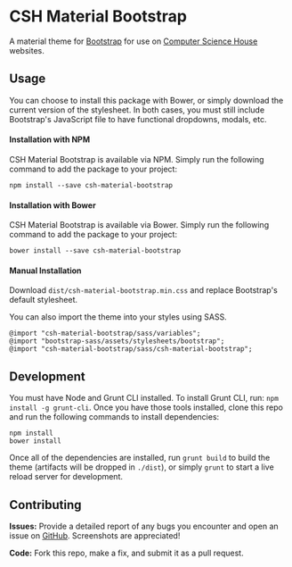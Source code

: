 CSH Material Bootstrap
=======================

A material theme for [Bootstrap](http://getbootstrap.com) for use on [Computer Science House](http://csh.rit.edu) websites.

Usage
------
You can choose to install this package with Bower, or simply download the current version of the stylesheet. In both cases, you must still include Bootstrap's JavaScript file to have functional dropdowns, modals, etc.

#### Installation with NPM
CSH Material Bootstrap is available via NPM. Simply run the following command to add the package to your project:

```
npm install --save csh-material-bootstrap
```

#### Installation with Bower
CSH Material Bootstrap is available via Bower. Simply run the following command to add the package to your project:

```
bower install --save csh-material-bootstrap
```

#### Manual Installation
Download `dist/csh-material-bootstrap.min.css` and replace Bootstrap's default stylesheet.

You can also import the theme into your styles using SASS.

```
@import "csh-material-bootstrap/sass/variables";
@import "bootstrap-sass/assets/stylesheets/bootstrap";
@import "csh-material-bootstrap/sass/csh-material-bootstrap";
```

Development
------------
You must have Node and Grunt CLI installed. To install Grunt CLI, run: `npm install -g grunt-cli`. Once you have those tools installed, clone this repo and run the following commands to install dependencies:

```
npm install
bower install
```

Once all of the dependencies are installed, run `grunt build` to build the theme (artifacts will be dropped in `./dist`), or simply `grunt` to start a live reload server for development.


Contributing
-------------
**Issues:** Provide a detailed report of any bugs you encounter and open an issue on [GitHub](https://github.com/ComputerScienceHouse/csh-material-bootstrap/issues). Screenshots are appreciated!

**Code:** Fork this repo, make a fix, and submit it as a pull request.
